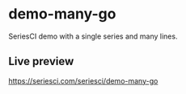 
# demo-many-go

SeriesCI demo with a single series and many lines.

## Live preview

https://seriesci.com/seriesci/demo-many-go
